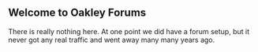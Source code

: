 ## Welcome to Oakley Forums

There is really nothing here. At one point we did have a forum setup, but it never got any real traffic and went away many many years ago.


